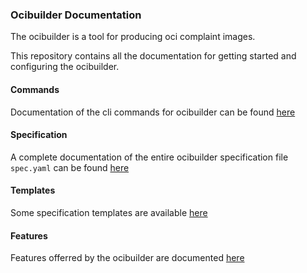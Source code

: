 ### Ocibuilder Documentation

The ocibuilder is a tool for producing oci complaint images. 

This repository contains all the documentation for getting started and configuring the ocibuilder.


#### Commands

Documentation of the cli commands for ocibuilder can be found [here](./commands)


#### Specification

A complete documentation of the entire ocibuilder specification file `spec.yaml` can be found [here](./spec/specification.md)

#### Templates

Some specification templates are available [here](./templates)

#### Features

Features offerred by the ocibuilder are documented [here](./features)

